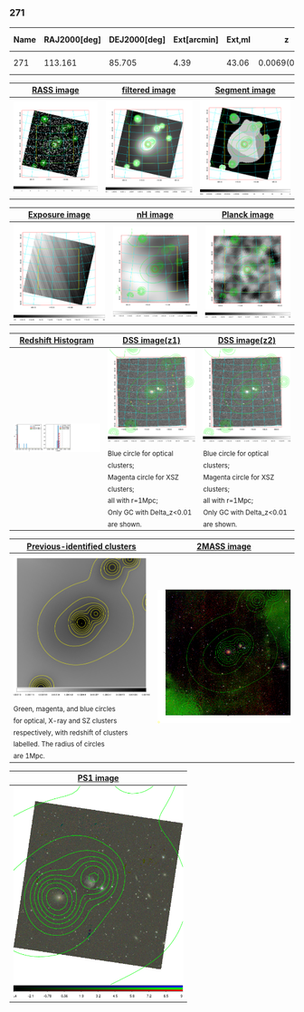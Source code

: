 <div STYLE="page-break-after: always;"></div>

### 271

|Name|RAJ2000[deg]|DEJ2000[deg] |Ext[arcmin]| Ext,ml | z | z_src| C|GC(XSZ,Delta_z<0.01)| GC(OPT,Delta_z<0.01)|GC| R_sig[arcmin] | R500[arcmin] | R500[Mpc]| CRsig[c/s] | CR500[c/s] |L500[1E44 erg/s]|F500[1E-12 erg/s/cm^2]| M500[1E14 Msun]|Tx[keV]|Cnt_sig|Beta|Rc[arcmin]|Comment|Alias|
|---|---|---|---|---|---|------|---|--------|---------|----------|---|---|---|---|---|---|---|---|---|---|---|---|---|---|
|271| 113.161| 85.705| 4.39| 43.06| 0.0069(0.005)| z1, z_opt| S| -| N| N| 24.206| 43.177| 0.368| 0.360(0.047)| 0.414(0.054)| 0.006(0.001)| 5.473(0.511)| 0.14(0.01)| 0.65(0.02)| 326.2| 0.509(-0.007+0.015)| 3.598(-0.275+0.384)| -| t226|

|[RASS image](../image/271/271_img.pdf)|[filtered image](../image/271/271_fil.pdf)|[Segment image](../image/271/271_seg.pdf)|
|-------------------|--------------------|-------------------|
| <img src="../image/271/271_img.png" width="300">  | <img src="../image/271/271_fil.png" width="300">   | <img src="../image/271/271_seg.png" width="300">  |

|[Exposure image](../image/271/271_mex.pdf)| [nH image](../image/271/271_nh.pdf)| [Planck image](../image/271/271_p.pdf)|
|-------------------|--------------------|-------------------|
|<img src="../image/271/271_mex.png" width="300">   | <img src="../image/271/271_nh.png" width="300">    | <img src="../image/271/271_p.png" width="300"> |

|[Redshift Histogram](../image/271/271_zg.pdf) | [DSS image(z1)](../image/271/271_dss_z1.pdf)      |  [DSS image(z2)](../image/271/271_dss_z2.pdf)    |
|-------------------|--------------------|-------------------|
|<img src="../image/271/271_zg.png" width="300"> |<img src="../image/271/271_dss_z1.png" width="300"> <sub><br>Blue circle for optical clusters; <br>Magenta circle for XSZ clusters; <br>all with r=1Mpc; <br>Only GC with Delta_z<0.01 are shown. </sub>| <img src="../image/271/271_dss_z2.png" width="300"><sub><br>Blue circle for optical clusters; <br>Magenta circle for XSZ clusters; <br>all with r=1Mpc; <br>Only GC with Delta_z<0.01 are shown. </sub> |

|[Previous-identified clusters](../image/271/271_gc.pdf) | [2MASS image](../image/271/271_2mass.pdf)      |
|-------------------|-------------------|
|<img src=../image/271/271_gc.png width="300"> <br><sub>Green, magenta, and blue circles <br>for optical, X-ray and SZ clusters <br>respectively, with redshift of clusters <br>labelled. The radius of circles <br>are 1Mpc.</sub>|<img src="../image/271/271_2mass.png" width="300">  |

|[PS1 image](../image/271/271_ps1.pdf)            |
|-------------------|
| <img src="../image/271/271_ps1.png" width="300">  |
